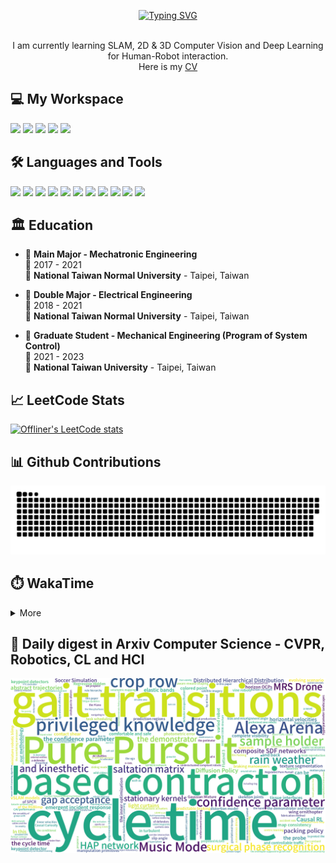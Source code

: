 <p align="center">
  <a href="https://git.io/typing-svg"><img src="https://readme-typing-svg.demolab.com?font=Fira+Code&size=50&pause=1000&color=040C10&center=true&vCenter=true&width=600&height=100&lines=Hi+%F0%9F%91%8B%2C+I'm+Offliner;Nice+to+meet+you!" alt="Typing SVG"/></a>
</p>

<p align='center'>
  <br>I am currently learning SLAM, 2D & 3D Computer Vision and Deep Learning for Human-Robot interaction.</br>
  Here is my <a href="https://drive.google.com/file/d/1CskMJK65YNuP7bsHRTsedUMsb9e_5hPN/view?usp=share_link">CV</a>
</p>

<h2 align="left">💻 My Workspace</h2>
<p align='left'>
  <img src="https://img.shields.io/badge/windows%2011-%230078D6.svg?&style=for-the-badge&logo=windows&logoColor=white" />
  <img src="https://img.shields.io/badge/Ubuntu%2020.04-E95420.svg?style=for-the-badge&logo=ubuntu&logoColor=white" />
  <img src="https://img.shields.io/badge/intel-core%20i5%2012th-%230071C5.svg?&style=for-the-badge&logo=intel&logoColor=white" />
  <img src="https://img.shields.io/badge/RAM-16GB-%230071C5.svg?&style=for-the-badge&logoColor=white" />
  <img src="https://img.shields.io/badge/nvidia-gtx%203050-%2376B900.svg?&style=for-the-badge&logo=nvidia&logoColor=white" />
</p>

<h2 align="left">🛠️ Languages and Tools</h2>
<p align='left'>
  <img src="https://img.shields.io/badge/Verilog-1a348f?style=for-the-badge&logo=verilog&logoColor=white" />
  <img src="https://img.shields.io/badge/System Verilog-000000?style=for-the-badge&logo=systemverilog&logoColor=white" />
  <img src="https://img.shields.io/badge/C-00599C?style=for-the-badge&logo=c&logoColor=white" />
  <img src="https://img.shields.io/badge/C%2B%2B-00599C?style=for-the-badge&logo=c%2B%2B&logoColor=white" />
  <img src="https://img.shields.io/badge/Python-FFD43B?style=for-the-badge&logo=python&logoColor=blue" />
  <img src="https://img.shields.io/badge/PyTorch-EE4C2C?style=for-the-badge&logo=PyTorch&logoColor=white" />
  <img src="https://img.shields.io/badge/TensorFlow-FF6F00?style=for-the-badge&logo=TensorFlow&logoColor=white" />
  <img src="https://img.shields.io/badge/Keras-D00000?style=for-the-badge&logo=Keras&logoColor=white" />
  <img src="https://img.shields.io/badge/Docker-2CA5E0?style=for-the-badge&logo=docker&logoColor=white" />
  <img src="https://img.shields.io/badge/GIT-E44C30?style=for-the-badge&logo=git&logoColor=white" />
  <img src="https://img.shields.io/badge/Qt-41CD52?style=for-the-badge&logo=qt&logoColor=white" />  
</p>

## 🏛️ Education
- 📖 **Main Major - Mechatronic Engineering**\
📆 2017 - 2021\
📍 **National Taiwan Normal University** - Taipei, Taiwan

- 📖 **Double Major - Electrical Engineering**\
📆 2018 - 2021\
📍 **National Taiwan Normal University** - Taipei, Taiwan

- 📖 **Graduate Student - Mechanical Engineering (Program of System Control)**\
📆 2021 - 2023\
📍 **National Taiwan University** - Taipei, Taiwan

<h2 align="left">📈 LeetCode Stats</h2>

[![Offliner's LeetCode stats](https://leetcode-stats-six.vercel.app/?username=offliner)](https://leetcode.com/)

<h2 align="left">📊 Github Contributions</h2>

![GitHub Snake Light](https://github.com/Offliners/Offliners/blob/output/github-contribution-grid-snake.svg)

<!-- ![](./profile-3d-contrib/profile-season-animate.svg) -->

<h2 align="left">⏱️ WakaTime</h2>

<details>
<summary>More</summary>

<!--START_SECTION:waka-->
![Code Time](http://img.shields.io/badge/Code%20Time-896%20hrs%2016%20mins-blue)

![Profile Views](http://img.shields.io/badge/Profile%20Views-11-blue)

**🐱 My GitHub Data** 

> 📦 6.9 MB Used in GitHub's Storage 
 > 
> 🏆 1,098 Contributions in the Year 2023
 > 
> 💼 Opted to Hire
 > 
> 📜 48 Public Repositories 
 > 
> 🔑 28 Private Repositories 
 > 
📊 **This Week I Spent My Time On** 

```text
🕑︎ Time Zone: Asia/Taipei

💬 Programming Languages: 
SystemVerilog            5 hrs 51 mins       ███████░░░░░░░░░░░░░░░░░░   28.02 % 
Python                   3 hrs 18 mins       ████░░░░░░░░░░░░░░░░░░░░░   15.82 % 
Markdown                 3 hrs 11 mins       ████░░░░░░░░░░░░░░░░░░░░░   15.27 % 
C++                      3 hrs 5 mins        ████░░░░░░░░░░░░░░░░░░░░░   14.77 % 
V                        3 hrs               ████░░░░░░░░░░░░░░░░░░░░░   14.44 % 

🔥 Editors: 
VS Code                  20 hrs 53 mins      █████████████████████████   100.00 % 

🐱‍💻 Projects: 
C_CPP_Review_for_Intervie10 hrs 56 mins      █████████████░░░░░░░░░░░░   52.36 % 
NYCU_DCS_writeup         6 hrs 24 mins       ████████░░░░░░░░░░░░░░░░░   30.72 % 
NYCU_ICLAB_writeup       3 hrs 32 mins       ████░░░░░░░░░░░░░░░░░░░░░   16.92 % 

💻 Operating System: 
Linux                    10 hrs 56 mins      █████████████░░░░░░░░░░░░   52.36 % 
Windows                  9 hrs 57 mins       ████████████░░░░░░░░░░░░░   47.64 % 
```

**I Mostly Code in Python** 

```text
Python                   29 repos            ██████████░░░░░░░░░░░░░░░   38.16 % 
C++                      24 repos            ████████░░░░░░░░░░░░░░░░░   31.58 % 
Jupyter Notebook         6 repos             ██░░░░░░░░░░░░░░░░░░░░░░░   07.89 % 
Verilog                  3 repos             █░░░░░░░░░░░░░░░░░░░░░░░░   03.95 % 
SystemVerilog            1 repo              ░░░░░░░░░░░░░░░░░░░░░░░░░   01.32 % 
```




 Last Updated on 12/11/2023 18:33:55 UTC
<!--END_SECTION:waka-->

</details>

## 📃 Daily digest in Arxiv Computer Science - CVPR, Robotics, CL and HCI
<img src="https://github.com/Offliners/Offliners/blob/word-cloud/wordcloud/wordcloud.png" alt="Word Cloud">
